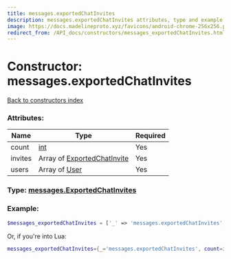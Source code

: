 ```yaml
---
title: messages.exportedChatInvites
description: messages.exportedChatInvites attributes, type and example
image: https://docs.madelineproto.xyz/favicons/android-chrome-256x256.png
redirect_from: /API_docs/constructors/messages_exportedChatInvites.html
---
```

# Constructor: messages.exportedChatInvites  
[Back to constructors index](index.md)



### Attributes:

| Name     |    Type       | Required |
|----------|---------------|----------|
|count|[int](../types/int.md) | Yes|
|invites|Array of [ExportedChatInvite](../types/ExportedChatInvite.md) | Yes|
|users|Array of [User](../types/User.md) | Yes|



### Type: [messages.ExportedChatInvites](../types/messages.ExportedChatInvites.md)


### Example:

```php
$messages_exportedChatInvites = ['_' => 'messages.exportedChatInvites', 'count' => int, 'invites' => [ExportedChatInvite, ExportedChatInvite], 'users' => [User, User]];
```  


Or, if you're into Lua:

```lua
messages_exportedChatInvites={_='messages.exportedChatInvites', count=int, invites={ExportedChatInvite}, users={User}}

```


